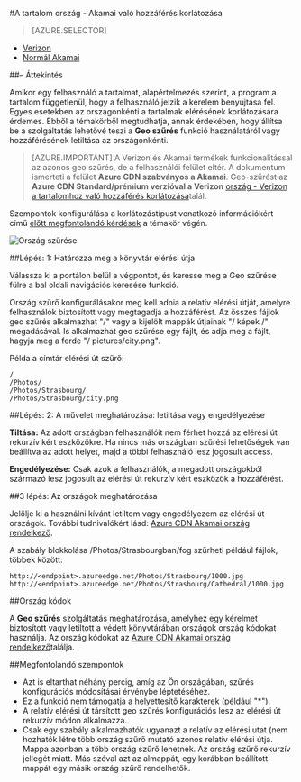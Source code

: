 <properties
    pageTitle="Korlátozhatja a hozzáférést a Azure CDN-tartalom országonkénti |} Microsoft Azure"
    description="Megtudhatja, hogy miként való hozzáférés korlátozása a Geo szűrés funkcióval Azure CDN-tartalmakat."
    services="cdn"
    documentationCenter=""
    authors="camsoper, rli"
    manager="akucer"
    editor=""/>

<tags
    ms.service="cdn"
    ms.workload="tbd"
    ms.tgt_pltfrm="na"
    ms.devlang="na"
    ms.topic="article"
    ms.date="10/14/2016"
    ms.author="Lichard"/>

#<a name="restrict-access-to-your-content-by-country---akamai"></a>A tartalom ország - Akamai való hozzáférés korlátozása

> [AZURE.SELECTOR]
- [Verizon](cdn-restrict-access-by-country.md)
- [Normál Akamai](cdn-restrict-access-by-country-akamai.md)

##<a name="overview"></a>– Áttekintés

Amikor egy felhasználó a tartalmat, alapértelmezés szerint, a program a tartalom függetlenül, hogy a felhasználó jelzik a kérelem benyújtása fel. Egyes esetekben az országonkénti a tartalmak elérésének korlátozására érdemes. Ebből a témakörből megtudhatja, annak érdekében, hogy állítsa be a szolgáltatás lehetővé teszi a **Geo szűrés** funkció használatáról vagy hozzáférésének letiltása az országonkénti.

> [AZURE.IMPORTANT] A Verizon és Akamai termékek funkcionalitással az azonos geo szűrés, de a felhasználói felület eltér. A dokumentum ismerteti a felület **Azure CDN szabványos a Akamai**. Geo-szűrést az **Azure CDN Standard/prémium verzióval a Verizon** [ország - Verizon a tartalomhoz való hozzáférés korlátozása](cdn-restrict-access-by-country.md)talál.

Szempontok konfigurálása a korlátozástípust vonatkozó információkért című [előtt megfontolandó kérdések](cdn-restrict-access-by-country.md#considerations) a témakör végén.  

![Ország szűrése](./media/cdn-filtering/cdn-country-filtering-akamai.png)

##<a name="step-1-define-the-directory-path"></a>Lépés: 1: Határozza meg a könyvtár elérési útja

Válassza ki a portálon belül a végpontot, és keresse meg a Geo szűrése fülre a bal oldali navigációs keresése funkció.

Ország szűrő konfigurálásakor meg kell adnia a relatív elérési útját, amelyre felhasználók biztosított vagy megtagadja a hozzáférést. Az összes fájlok geo szűrés alkalmazhat "/" vagy a kijelölt mappák útjainak "/ képek /" megadásával. Is alkalmazhat geo szűrése egy fájlt, és adja meg a fájlt, hagyja meg a ferde "/ pictures/city.png".

Példa a címtár elérési út szűrő:

    /                                 
    /Photos/
    /Photos/Strasbourg/
    /Photos/Strasbourg/city.png

##<a name="step-2-define-the-action-block-or-allow"></a>Lépés: 2: A művelet meghatározása: letiltása vagy engedélyezése

**Tiltása:** Az adott országban felhasználóit nem férhet hozzá az elérési út rekurzív kért eszközökre. Ha nincs más országban szűrési lehetőségek van beállítva az adott helyet, majd a többi felhasználó lesz jogosult access.

**Engedélyezése:** Csak azok a felhasználók, a megadott országokból származó lesz jogosult az elérési út rekurzív kért eszközök a hozzáférést.

##<a name="step-3-define-the-countries"></a>3 lépés: Az országok meghatározása

Jelölje ki a használni kívánt letiltom vagy engedélyezem az elérési út országok. További tudnivalókért lásd: [Azure CDN Akamai ország rendelkező](https://msdn.microsoft.com/library/mt761717.aspx).

A szabály blokkolása /Photos/Strasbourgban/fog szűrheti például fájlok, többek között:

    http://<endpoint>.azureedge.net/Photos/Strasbourg/1000.jpg
    http://<endpoint>.azureedge.net/Photos/Strasbourg/Cathedral/1000.jpg


##<a name="country-codes"></a>Ország kódok

A **Geo szűrés** szolgáltatás meghatározása, amelyhez egy kérelmet biztosított vagy letiltott a védett könyvtárában országok ország kódokat használja. Az ország kódokat az [Azure CDN Akamai ország rendelkező](https://msdn.microsoft.com/library/mt761717.aspx)találja. 

##<a id="considerations"></a>Megfontolandó szempontok

- Azt is eltarthat néhány percig, amíg az Ön országában, szűrés konfigurációs módosításai érvénybe léptetéséhez.
- Ez a funkció nem támogatja a helyettesítő karakterek (például "*").
- A relatív elérési út társított geo szűrés konfigurációs lesz az elérési út rekurzív módon alkalmazza.
- Csak egy szabály alkalmazhatók ugyanazt a relatív az elérési utat (nem hozhatók létre több ország szűrő mutató azonos relatív elérési útja. Mappa azonban a több ország szűrő lehetnek. Az ország szűrő rekurzív jellegét miatt. Más szóval azt az almappát, egy korábban beállított mappát egy másik ország szűrő rendelhetők.

